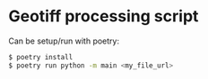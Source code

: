 # Geotiff processing script #

Can be setup/run with poetry:

```bash
$ poetry install
$ poetry run python -m main <my_file_url>
```
